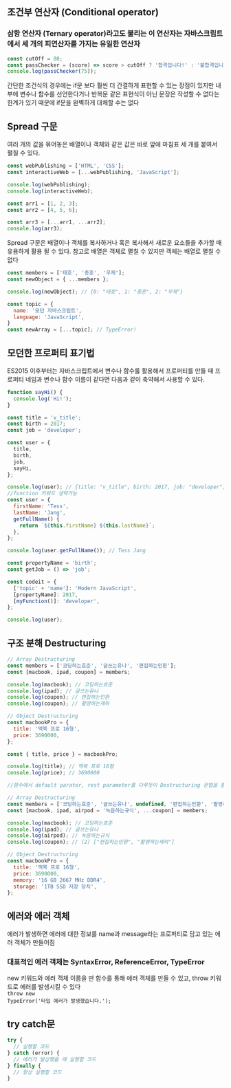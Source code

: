 ## 조건부 연산자 (Conditional operator)

### 삼항 연산자 (Ternary operator)라고도 불리는 이 연산자는 자바스크립트에서 세 개의 피연산자를 가지는 유일한 연산자 
```javascript
const cutOff = 80;
const passChecker = (score) => score > cutOff ? '합격입니다!' : '불합격입니다!';
console.log(passChecker(75));
```
간단한 조건식의 경우에는 if문 보다 훨씬 더 간결하게 표현할 수 있는 장점이 있지만 내부에 변수나 함수를 선언한다거나 반복문 같은 표현식이 아닌 문장은 작성할 수 없다는 한계가 있기 때문에 if문을 완벽하게 대체할 수는 없다

## Spread 구문
여러 개의 값을 묶어놓은 배열이나 객체와 같은 값은 바로 앞에 마침표 세 개를 붙여서 펼칠 수 있다.
```javascript 
const webPublishing = ['HTML', 'CSS'];
const interactiveWeb = [...webPublishing, 'JavaScript'];

console.log(webPublishing);
console.log(interactiveWeb);

const arr1 = [1, 2, 3];
const arr2 = [4, 5, 6];

const arr3 = [...arr1, ...arr2];
console.log(arr3);
```

Spread 구문은 배열이나 객체를 복사하거나 혹은 복사해서 새로운 요소들을 추가할 때 유용하게 활용 될 수 있다. 참고로 배열은 객체로 펼칠 수 있지만 객체는 배열로 펼칠 수 없다

```javascript
const members = ['태호', '종훈', '우재'];
const newObject = { ...members };

console.log(newObject); // {0: "태호", 1: "종훈", 2: "우재"}

const topic = {
  name: '모던 자바스크립트',
  language: 'JavaScript', 
}
const newArray = [...topic]; // TypeError!
```

## 모던한 프로퍼티 표기법
ES2015 이후부터는 자바스크립트에서 변수나 함수룰 활용해서 프로퍼티를 만들 때 프로퍼티 네임과 변수나 함수 이름이 같다면 다음과 같이 축약해서 사용할 수 있다.

```javascript
function sayHi() {
  console.log('Hi!');
}

const title = 'v_title';
const birth = 2017;
const job = 'developer';

const user = {
  title, 
  birth, 
  job, 
  sayHi,
};

console.log(user); // {title: "v_title", birth: 2017, job: "developer", sayHi: ƒ}
//function 키워드 생략가능 
const user = {
  firstName: 'Tess',
  lastName: 'Jang',
  getFullName() {
    return `${this.firstName} ${this.lastName}`;
  },
};

console.log(user.getFullName()); // Tess Jang

const propertyName = 'birth';
const getJob = () => 'job';

const codeit = {
  ['topic' + 'name']: 'Modern JavaScript',
  [propertyName]: 2017,
  [myFunction()]: 'developer',
};

console.log(user);
```


## 구조 분해 Destructuring
```javascript
// Array Destructuring
const members = ['코딩하는효준', '글쓰는유나', '편집하는민환'];
const [macbook, ipad, coupon] = members;

console.log(macbook); // 코딩하는효준
console.log(ipad); // 글쓰는유나
console.log(coupon); // 편집하는민환
console.log(coupon); // 촬영하는재하

// Object Destructuring
const macbookPro = {
  title: '맥북 프로 16형',
  price: 3690000,
};

const { title, price } = macbookPro;

console.log(title); // 맥북 프로 16형
console.log(price); // 3690000

//함수에서 default parater, rest parameter를 다루듯이 Destructuring 문법을 활용할 때도 기본값과 rest 문법을 활용

// Array Destructuring
const members = ['코딩하는효준', '글쓰는유나', undefined, '편집하는민환', '촬영하는재하'];
const [macbook, ipad, airpod = '녹음하는규식', ...coupon] = members;

console.log(macbook); // 코딩하는효준
console.log(ipad); // 글쓰는유나
console.log(airpod); // 녹음하는규식
console.log(coupon); // (2) ["편집하는민환", "촬영하는재하"]

// Object Destructuring
const macbookPro = {
  title: '맥북 프로 16형',
  price: 3690000,
  memory: '16 GB 2667 MHz DDR4',
  storage: '1TB SSD 저장 장치',
};
```

## 에러와 에러 객체

에러가 발생하면 에러에 대한 정보를 name과 message라는 프로퍼티로 담고 있는 에러 객체가 만들어짐

### 대표적인 에러 객체는 SyntaxError, ReferenceError, TypeError

new 키워드와 에러 객체 이름을 딴 함수를 통해 에러 객체를 만들 수 있고, throw 키워드로 에러를 발생시킬 수 있다<br/>
<code>throw new TypeError('타입 에러가 발생했습니다.');</code>

## try catch문

```javascript 
try {
  // 실행할 코드
} catch (error) {
  // 에러가 발상했을 때 실행할 코드
} finally {
  // 항상 실행할 코드
}
```
